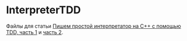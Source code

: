 InterpreterTDD
==============

Файлы для статьи [Пишем простой интерпретатор на C++ с помощью TDD, часть 1](http://habrahabr.ru/post/231657) и [часть 2](http://habrahabr.ru/post/232081/).
